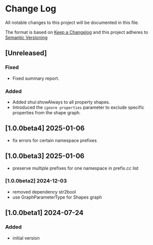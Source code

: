 # Change Log

All notable changes to this project will be documented in this file.

The format is based on [Keep a Changelog](http://keepachangelog.com/) and this project adheres to [Semantic Versioning](https://semver.org/)

## [Unreleased]

### Fixed
- Fixed summary report.

### Added
- Added shui:showAlways to all property shapes.
- Introduced the `ignore properties` parameter to exclude specific properties from the shape graph.

## [1.0.0beta4] 2025-01-06

- fix errors for certain namespace prefixes 

## [1.0.0beta3] 2025-01-06

- preserve multiple prefixes for one namespace in prefix.cc list

### [1.0.0beta2] 2024-12-03

- removed dependency str2bool
- use GraphParameterType for Shapes graph 


## [1.0.0beta1] 2024-07-24

### Added

- initial version

